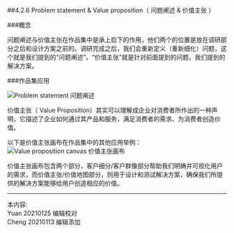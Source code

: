 
##4.2.6 Problem statement & Value proposition（ 问题阐述 & 价值主张 ）

###概念

问题阐述与价值主张在作品集中是承上启下的作用，他们两个的位置是放在调研部分之后和设计方案之前的。调研完成之后，我们会重新定义（重新细化）问题，这个就是我们提到的“问题阐述”。“价值主张”就是针对前面提到的问题，我们提到的解决方案。


###作品集应用

![ Problem statement 问题阐述 ](http://kitpic.makebi.net/2021/social_10.jpg)


价值主张（ Value Proposition）其实可以理解成企业对消费者所作出的一种声明，它描述了企业如何通过其产品和服务，满足消费者的需求、为消费者创造价值。


以下是价值主张画布在作品集中的其他应用举例：
![ Value proposition canvas 价值主张画布 ](http://kitpic.makebi.net/2021/social_11.jpg)

价值主张画布包含两个部分，客户细分/客户群像部分帮助我们明确并可视化用户的需求，而价值主张/价值地图部分，则用于设计和测试解决方案，确保我们所提供的解决方案能够给用户创造相应的价值。

---
本内容:    
Yuan 20210125 编辑校对  
Cheng 20210113 编辑添加
